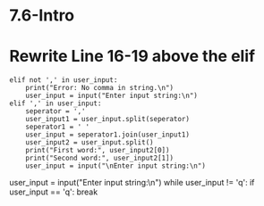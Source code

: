 # 7.6-Intro
# Rewrite Line 16-19 above the elif
    elif not ',' in user_input:
        print("Error: No comma in string.\n")
        user_input = input("Enter input string:\n")
    elif ',' in user_input:
        seperator = ','
        user_input1 = user_input.split(seperator)
        seperator1 = ' '
        user_input = seperator1.join(user_input1)
        user_input2 = user_input.split()
        print("First word:", user_input2[0])
        print("Second word:", user_input2[1])
        user_input = input("\nEnter input string:\n")
        
user_input = input("Enter input string:\n")
while user_input != 'q':
    if user_input == 'q':
        break
